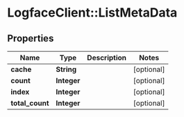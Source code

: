 # LogfaceClient::ListMetaData

## Properties
Name | Type | Description | Notes
------------ | ------------- | ------------- | -------------
**cache** | **String** |  | [optional] 
**count** | **Integer** |  | [optional] 
**index** | **Integer** |  | [optional] 
**total_count** | **Integer** |  | [optional] 



